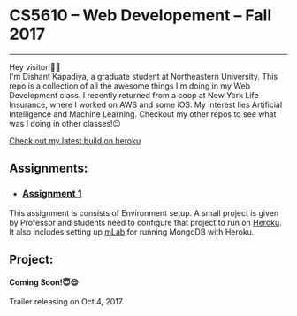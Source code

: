 # CS5610 – Web Developement – Fall 2017
-------------------------------------------------------------------------------

Hey visitor!👋🏻<br>
I'm Dishant Kapadiya, a graduate student at Northeastern University. This repo is a collection of all the awesome things I'm doing in my Web Development class. I recently returned from a coop at New York Life Insurance, where I worked on AWS and some iOS. My interest lies Artificial Intelligence and Machine Learning. Checkout my other repos to see what was I doing in other classes!😉

[Check out my latest build on heroku](https://webdev-kapadiya-dishant.herokuapp.com)


## Assignments:
* ### [Assignment 1](https://github.com/dishantkapadiya2694/webdev-Kapadiya-Dishant/tree/Assignment-1)
This assignment is consists of Environment setup. A small project is given by Professor and students need to configure that project to run on [Heroku](https://www.heroku.com). It also includes setting up [mLab](https://www.mlab.com) for running MongoDB with Heroku.

## Project:
#### Coming Soon!😇😎
Trailer releasing on Oct 4, 2017.